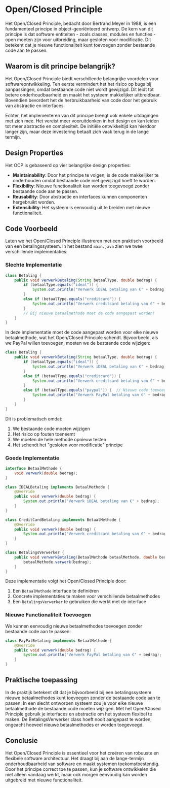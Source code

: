# Open/Closed Principle

Het Open/Closed Principle, bedacht door Bertrand Meyer in 1988, is een fundamenteel principe in object-georiënteerd ontwerp. De kern van dit principe is dat software entiteiten - zoals classes, modules en functies - open moeten zijn voor uitbreiding, maar gesloten voor modificatie. Dit betekent dat je nieuwe functionaliteit kunt toevoegen zonder bestaande code aan te passen.

## Waarom is dit principe belangrijk?

Het Open/Closed Principle biedt verschillende belangrijke voordelen voor softwareontwikkeling. Ten eerste vermindert het het risico op bugs bij aanpassingen, omdat bestaande code niet wordt gewijzigd. Dit leidt tot betere onderhoudbaarheid en maakt het systeem makkelijker uitbreidbaar. Bovendien bevordert het de herbruikbaarheid van code door het gebruik van abstractie en interfaces.

Echter, het implementeren van dit principe brengt ook enkele uitdagingen met zich mee. Het vereist meer vooruitdenken in het design en kan leiden tot meer abstractie en complexiteit. De initiële ontwikkeltijd kan hierdoor langer zijn, maar deze investering betaalt zich vaak terug in de lange termijn.

## Design Properties

Het OCP is gebaseerd op vier belangrijke design properties:

-   **Maintainability**: Door het principe te volgen, is de code makkelijker te onderhouden omdat bestaande code niet gewijzigd hoeft te worden.
-   **Flexibility**: Nieuwe functionaliteit kan worden toegevoegd zonder bestaande code aan te passen.
-   **Reusability**: Door abstractie en interfaces kunnen componenten hergebruikt worden.
-   **Extensibility**: Het systeem is eenvoudig uit te breiden met nieuwe functionaliteit.

## Code Voorbeeld

Laten we het Open/Closed Principle illustreren met een praktisch voorbeeld van een betalingssysteem. In het bestand `main.java` zien we twee verschillende implementaties:

### Slechte Implementatie

```java
class Betaling {
    public void verwerkBetaling(String betaalType, double bedrag) {
        if (betaalType.equals("ideal")) {
            System.out.println("Verwerk iDEAL betaling van €" + bedrag);
        }
        else if (betaalType.equals("creditcard")) {
            System.out.println("Verwerk creditcard betaling van €" + bedrag);
        }
        // Bij nieuwe betaalmethode moet de code aangepast worden!
    }
}
```

In deze implementatie moet de code aangepast worden voor elke nieuwe betaalmethode, wat het Open/Closed Principle schendt. Bijvoorbeeld, als we PayPal willen toevoegen, moeten we de bestaande code wijzigen:

```java
class Betaling {
    public void verwerkBetaling(String betaalType, double bedrag) {
        if (betaalType.equals("ideal")) {
            System.out.println("Verwerk iDEAL betaling van €" + bedrag);
        }
        else if (betaalType.equals("creditcard")) {
            System.out.println("Verwerk creditcard betaling van €" + bedrag);
        }
        else if (betaalType.equals("paypal")) {  // Nieuwe code toevoegen
            System.out.println("Verwerk PayPal betaling van €" + bedrag);
        }
    }
}
```

Dit is problematisch omdat:

1. We bestaande code moeten wijzigen
2. Het risico op fouten toeneemt
3. We moeten de hele methode opnieuw testen
4. Het schendt het "gesloten voor modificatie" principe

### Goede Implementatie

```java
interface BetaalMethode {
    void verwerk(double bedrag);
}

class IDEALBetaling implements BetaalMethode {
    @Override
    public void verwerk(double bedrag) {
        System.out.println("Verwerk iDEAL betaling van €" + bedrag);
    }
}

class CreditCardBetaling implements BetaalMethode {
    @Override
    public void verwerk(double bedrag) {
        System.out.println("Verwerk creditcard betaling van €" + bedrag);
    }
}

class BetalingsVerwerker {
    public void verwerkBetaling(BetaalMethode betaalMethode, double bedrag) {
        betaalMethode.verwerk(bedrag);
    }
}
```

Deze implementatie volgt het Open/Closed Principle door:

1. Een `BetaalMethode` interface te definiëren
2. Concrete implementaties te maken voor verschillende betaalmethodes
3. Een `BetalingsVerwerker` te gebruiken die werkt met de interface

### Nieuwe Functionaliteit Toevoegen

We kunnen eenvoudig nieuwe betaalmethodes toevoegen zonder bestaande code aan te passen:

```java
class PayPalBetaling implements BetaalMethode {
    @Override
    public void verwerk(double bedrag) {
        System.out.println("Verwerk PayPal betaling van €" + bedrag);
    }
}
```

## Praktische toepassing

In de praktijk betekent dit dat je bijvoorbeeld bij een betalingssysteem nieuwe betaalmethodes kunt toevoegen zonder de bestaande code aan te passen. In een slecht ontworpen systeem zou je voor elke nieuwe betaalmethode de bestaande code moeten wijzigen. Met het Open/Closed Principle gebruik je interfaces en abstractie om het systeem flexibel te maken. De BetalingsVerwerker class hoeft nooit aangepast te worden, ongeacht hoeveel nieuwe betaalmethodes er worden toegevoegd.

## Conclusie

Het Open/Closed Principle is essentieel voor het creëren van robuuste en flexibele software architectuur. Het draagt bij aan de lange-termijn onderhoudbaarheid van software en maakt systemen toekomstbestendig. Door het principe correct toe te passen, kun je software ontwikkelen die niet alleen vandaag werkt, maar ook morgen eenvoudig kan worden uitgebreid met nieuwe functionaliteit.
